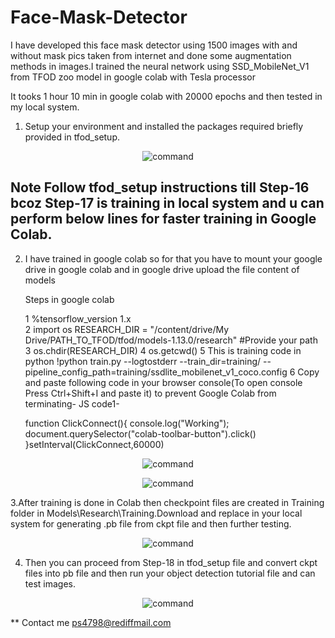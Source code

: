 # Face-Mask-Detector


I have developed this face mask detector using 1500 images with and without mask pics taken from internet and done some augmentation methods in images.I trained the neural network using SSD_MobileNet_V1 from TFOD zoo model in google colab with Tesla processor

It tooks 1 hour 10 min in google colab with 20000 epochs and then tested in my local system.

1. Setup your environment and installed the packages required briefly provided in tfod_setup.

<p align="center">
<img src="https://github.com/Pranil98/Face-Mask-Detector/blob/master/Screenshots/1.PNG" alt="command">
</p>


## Note  Follow tfod_setup instructions till Step-16 bcoz Step-17 is training in local system and u can perform below lines for faster training in Google Colab.
2. I have trained in google colab so for that you have to mount your google drive in google colab and in google drive upload the file content of models 

   Steps in google colab
   
   1  %tensorflow_version 1.x     
   2   import os
       RESEARCH_DIR = "/content/drive/My Drive/PATH_TO_TFOD/tfod/models-1.13.0/research"         #Provide your path
   3  os.chdir(RESEARCH_DIR)
   4  os.getcwd()
   5  This is training code in python 
      !python train.py --logtostderr --train_dir=training/ --pipeline_config_path=training/ssdlite_mobilenet_v1_coco.config
   6  Copy and paste following code in your browser console(To open console Press Ctrl+Shift+I and paste it) to prevent Google                   Colab from terminating- JS code1-
   
      function ClickConnect(){
      console.log("Working"); 
      document.querySelector("colab-toolbar-button").click() 
      }setInterval(ClickConnect,60000)
      
<p align="center">
<img src="https://github.com/Pranil98/Face-Mask-Detector/blob/master/Screenshots/colabOutPut.png" alt="command">
</p>


<p align="center">
<img src="https://github.com/Pranil98/Face-Mask-Detector/blob/master/Screenshots/trainingStartedinColab.jpeg" alt="command">
</p>



3.After training is done in Colab then checkpoint files are created in Training folder in Models\Research\Training.Download and replace in your local system for generating .pb file from ckpt file and then further testing.

<p align="center">
<img src="https://github.com/Pranil98/Face-Mask-Detector/blob/master/Screenshots/drive.jpeg" alt="command">
</p>

4. Then you can proceed from Step-18 in tfod_setup file and convert ckpt files into pb file and then run your object detection tutorial file and can test images.

<p align="center">
<img src="https://github.com/Pranil98/Face-Mask-Detector/blob/master/Screenshots/test.PNG" alt="command">
</p>

** Contact me ps4798@rediffmail.com




   
